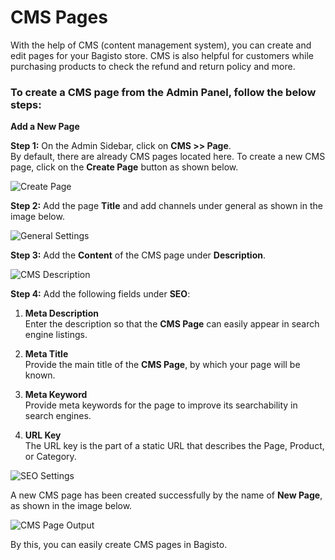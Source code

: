 # CMS Pages

With the help of CMS (content management system), you can create and edit pages for your Bagisto store. CMS is also helpful for customers while purchasing products to check the refund and return policy and more.

### To create a CMS page from the Admin Panel, follow the below steps:

**Add a New Page**

**Step 1:** On the Admin Sidebar, click on **CMS >> Page**.  
By default, there are already CMS pages located here. To create a new CMS page, click on the **Create Page** button as shown below.

<img src="/images/cms/createPage.png" alt="Create Page" />

**Step 2:** Add the page **Title** and add channels under general as shown in the image below.

<img src="/images/cms/general.png" alt="General Settings" />

**Step 3:** Add the **Content** of the CMS page under **Description**.

<img src="/images/cms/description.png" alt="CMS Description" />

**Step 4:** Add the following fields under **SEO**:

1. **Meta Description**  
   Enter the description so that the **CMS Page** can easily appear in search engine listings.

2. **Meta Title**  
   Provide the main title of the **CMS Page**, by which your page will be known.

3. **Meta Keyword**  
   Provide meta keywords for the page to improve its searchability in search engines.

4. **URL Key**  
   The URL key is the part of a static URL that describes the Page, Product, or Category. 

<img src="/images/cms/seo.png" alt="SEO Settings" />

A new CMS page has been created successfully by the name of **New Page**, as shown in the image below.

<img src="/images/cms/output.png" alt="CMS Page Output" />

By this, you can easily create CMS pages in Bagisto.
